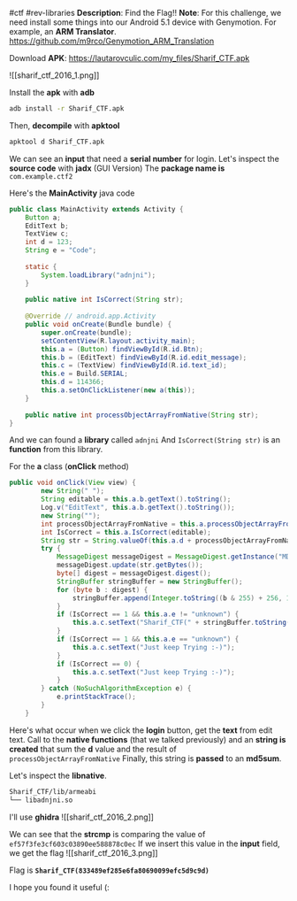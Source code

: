 #ctf #rev-libraries 
**Description**: Find the Flag!!
**Note**: For this challenge, we need install some things into our Android 5.1 device with Genymotion.
For example, an **ARM Translator**.
https://github.com/m9rco/Genymotion_ARM_Translation

Download **APK**: https://lautarovculic.com/my_files/Sharif_CTF.apk

![[sharif_ctf_2016_1.png]]

Install the **apk** with **adb**
```bash
adb install -r Sharif_CTF.apk
```

Then, **decompile** with **apktool**
```bash
apktool d Sharif_CTF.apk
```

We can see an **input** that need a **serial number** for login.
Let's inspect the **source code** with **jadx** (GUI Version)
The **package name is** `com.example.ctf2`

Here's the **MainActivity** java code
```java
public class MainActivity extends Activity {  
    Button a;  
    EditText b;  
    TextView c;  
    int d = 123;  
    String e = "Code";  
  
    static {  
        System.loadLibrary("adnjni");  
    }  
  
    public native int IsCorrect(String str);  
  
    @Override // android.app.Activity  
    public void onCreate(Bundle bundle) {  
        super.onCreate(bundle);  
        setContentView(R.layout.activity_main);  
        this.a = (Button) findViewById(R.id.Btn);  
        this.b = (EditText) findViewById(R.id.edit_message);  
        this.c = (TextView) findViewById(R.id.text_id);  
        this.e = Build.SERIAL;  
        this.d = 114366;  
        this.a.setOnClickListener(new a(this));  
    }  
  
    public native int processObjectArrayFromNative(String str);  
}
```

And we can found a **library** called `adnjni`
And `IsCorrect(String str)` is an **function** from this library.

For the **a** class (**onClick** method)
```java
public void onClick(View view) {  
        new String(" ");  
        String editable = this.a.b.getText().toString();  
        Log.v("EditText", this.a.b.getText().toString());  
        new String("");  
        int processObjectArrayFromNative = this.a.processObjectArrayFromNative(editable);  
        int IsCorrect = this.a.IsCorrect(editable);  
        String str = String.valueOf(this.a.d + processObjectArrayFromNative) + " ";  
        try {  
            MessageDigest messageDigest = MessageDigest.getInstance("MD5");  
            messageDigest.update(str.getBytes());  
            byte[] digest = messageDigest.digest();  
            StringBuffer stringBuffer = new StringBuffer();  
            for (byte b : digest) {  
                stringBuffer.append(Integer.toString((b & 255) + 256, 16).substring(1));  
            }  
            if (IsCorrect == 1 && this.a.e != "unknown") {  
                this.a.c.setText("Sharif_CTF(" + stringBuffer.toString() + ")");  
            }  
            if (IsCorrect == 1 && this.a.e == "unknown") {  
                this.a.c.setText("Just keep Trying :-)");  
            }  
            if (IsCorrect == 0) {  
                this.a.c.setText("Just keep Trying :-)");  
            }  
        } catch (NoSuchAlgorithmException e) {  
            e.printStackTrace();  
        }  
    }
```

Here's what occur when we click the **login** button, get the **text** from edit text.
Call to the **native functions** (that we talked previously) and an **string is created** that sum the **d** value and the result of `processObjectArrayFromNative`
Finally, this string is **passed** to an **md5sum**.

Let's inspect the **libnative**.
```bash
Sharif_CTF/lib/armeabi
└── libadnjni.so
```

I'll use **ghidra**
![[sharif_ctf_2016_2.png]]

We can see that the **strcmp** is comparing the value of `ef57f3fe3cf603c03890ee588878c0ec`
If we insert this value in the **input** field, we get the flag
![[sharif_ctf_2016_3.png]]

Flag is
**`Sharif_CTF(833489ef285e6fa80690099efc5d9c9d)`**

I hope you found it useful (: